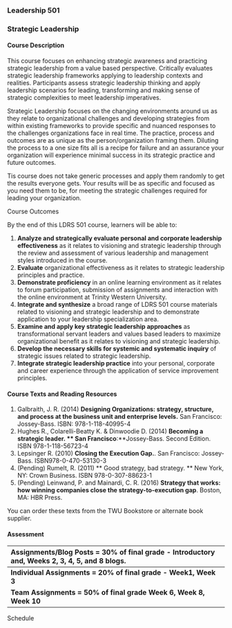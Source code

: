 ### 

### 

### 

### 

### 

### 

### 

### 

### 

### 

### 

### 

### 

### 

### 

### 

### Leadership 501

### Strategic Leadership

#### Course Description

This course focuses on enhancing strategic awareness and practicing strategic leadership from a value based perspective. Critically evaluates strategic leadership frameworks applying to leadership contexts and realities. Participants assess strategic leadership thinking and apply leadership scenarios for leading, transforming and making sense of strategic complexities to meet leadership imperatives.

Strategic Leadership focuses on the changing environments around us as they relate to organizational challenges and developing strategies from within existing frameworks to provide specific and nuanced responses to the challenges organizations face in real time. The practice, process and outcomes are as unique as the person/organization framing them. Diluting the process to a one size fits all is a recipe for failure and an assurance your organization will experience minimal success in its strategic practice and future outcomes.

Tis course does not take generic processes and apply them randomly to get the results everyone gets. Your results will be as specific and focused as you need them to be, for meeting the strategic challenges required for leading your organization.

Course Outcomes

By the end of this LDRS 501 course, learners will be able to:

1. **Analyze and strategically evaluate personal and corporate leadership effectiveness**
   as it relates to visioning and strategic leadership through the review and assessment of various leadership and management styles introduced in the course.
2. **Evaluate**
   organizational effectiveness as it relates to strategic leadership principles and practice.
3. **Demonstrate proficiency**
   in an online learning environment as it relates to forum participation, submission of assignments and interaction with the online environment at Trinity Western University.
4. **Integrate and synthesize**
   a broad range of LDRS 501 course materials related to visioning and strategic leadership and to demonstrate application to your leadership specialization area.
5. **Examine and apply key strategic leadership approaches**
   as transformational servant leaders and values based leaders to maximize organizational benefit as it relates to visioning and strategic leadership.
6. **Develop the necessary skills for systemic and systematic inquiry**
   of strategic issues related to strategic leadership.
7. **Integrate strategic leadership practice**
   into your personal, corporate and career experience through the application of service improvement principles.

#### Course Texts and Reading Resources

1. Galbraith, J. R. \(2014\) **Designing Organizations: strategy, structure, and process at the business unit and enterprise levels.**
    San Francisco: Jossey-Bass. ISBN: 978-1-118-40995-4
2. Hughes R., Colarelli-Beatty K. & Dinwoodie D. \(2014\) **Becoming a strategic leader. ** San Francisco**:**Jossey-Bass. Second Edition. ISBN 978-1-118-56723-4
3. Lepsinger R. \(2010\) **Closing the Execution Gap.**. San Francisco: Jossey-Bass. ISBN978-0-470-53130-3
4. \(Pending\) Rumelt, R. \(2011\) ** Good strategy, bad strategy. ** New York, NY: Crown Business. ISBN 978-0-307-88623-1
5. \(Pending\) Leinwand, P. and Mainardi, C. R. \(2016\) **Strategy that works: how winning companies close the strategy-to-execution gap**. Boston, MA: HBR Press.

You can order these texts from the TWU Bookstore or alternate book supplier.

#### Assessment

| **Assignments/Blog Posts = 30% of final grade - Introductory and, Weeks 2, 3, 4, 5, and 8 blogs.** |
| :--- |
| **Individual Assignments = 20% of final grade - Week1, Week 3** |
| **Team Assignments = 50% of final grade Week 6, Week 8, Week 10** |

Schedule

